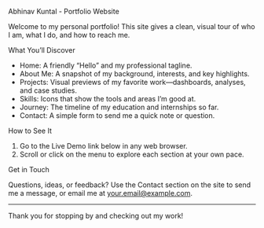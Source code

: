  Abhinav Kuntal - Portfolio Website

Welcome to my personal portfolio! This site gives a clean, visual tour of who I am, what I do, and how to reach me.

 What You’ll Discover

- Home: A friendly “Hello” and my professional tagline.  
- About Me: A snapshot of my background, interests, and key highlights.  
- Projects: Visual previews of my favorite work—dashboards, analyses, and case studies.  
- Skills: Icons that show the tools and areas I’m good at.  
- Journey: The timeline of my education and internships so far.  
- Contact: A simple form to send me a quick note or question.

 How to See It

1. Go to the Live Demo link below in any web browser.  
2. Scroll or click on the menu to explore each section at your own pace.


 Get in Touch

Questions, ideas, or feedback? Use the Contact section on the site to send me a message, or email me at your.email@example.com.

---

Thank you for stopping by and checking out my work!
